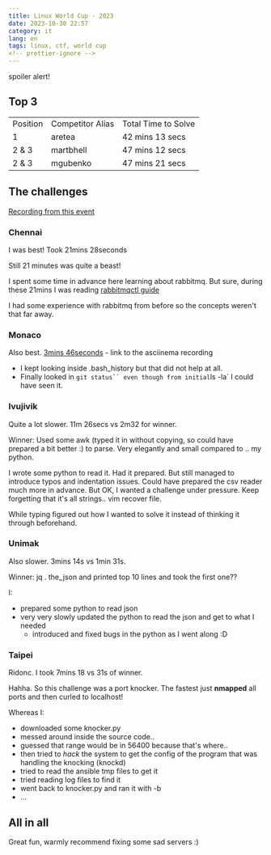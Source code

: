 ```yaml
---
title: Linux World Cup - 2023
date: 2023-10-30 22:57
category: it
lang: en
tags: linux, ctf, world cup
<!-- prettier-ignore -->
---
```


spoiler alert!

## Top 3

|          |                  |                     |
| -------- | ---------------- | ------------------- |
| Position | Competitor Alias | Total Time to Solve |
| 1        | aretea           | 42 mins 13 secs     |
| 2 & 3    | martbhell        | 47 mins 12 secs     |
| 2 & 3    | mgubenko         | 47 mins 21 secs     |

## The challenges

[Recording from this event](https://sadservers.com/ranking_lwc)

### Chennai

I was best! Took 21mins 28seconds

Still 21 minutes was quite a beast!

I spent some time in advance here learning about rabbitmq. But sure, during
these 21mins I was reading
[rabbitmqctl guide](https://www.rabbitmq.com/management-cli.html)

I had some experience with rabbitmq from before so the concepts weren't that far
away.

### Monaco

Also best.
[3mins 46seconds](https://sadservers.com/replay/i-0ee2f3007d5494cc2) - link to
the asciinema recording

- I kept looking inside .bash_history but that did not help at all.
- Finally looked in `git status`` even though from initial`ls -la` I could have
  seen it.

### Ivujivik

Quite a lot slower. 11m 26secs vs 2m32 for winner.

Winner: Used some awk (typed it in without copying, so could have prepared a bit
better :) to parse. Very elegantly and small compared to .. my python.

I wrote some python to read it. Had it prepared. But still managed to introduce
typos and indentation issues. Could have prepared the csv reader much more in
advance. But OK, I wanted a challenge under pressure. Keep forgetting that it's
all strings.. vim recover file.

While typing figured out how I wanted to solve it instead of thinking it through
beforehand.

### Unimak

Also slower. 3mins 14s vs 1min 31s.

Winner: jq . the_json and printed top 10 lines and took the first one??

I:

- prepared some python to read json
- very very slowly updated the python to read the json and get to what I needed
  - introduced and fixed bugs in the python as I went along :D

### Taipei

Ridonc. I took 7mins 18 vs 31s of winner.

Hahha. So this challenge was a port knocker. The fastest just **nmapped** all
ports and then curled to localhost!

Whereas I:

- downloaded some knocker.py
- messed around inside the source code..
- guessed that range would be in 56400 because that's where..
- then tried to _hack_ the system to get the config of the program that was
  handling the knocking (knockd)
- tried to read the ansible tmp files to get it
- tried reading log files to find it
- went back to knocker.py and ran it with -b
- ...

## All in all

Great fun, warmly recommend fixing some sad servers :)

